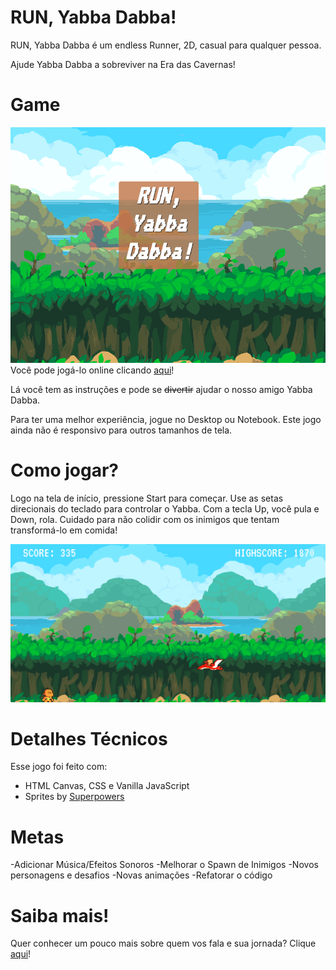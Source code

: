 # RUN, Yabba Dabba!
RUN, Yabba Dabba é um endless Runner, 2D, casual para qualquer pessoa. 

Ajude Yabba Dabba a sobreviver na Era das Cavernas! 

# Game 
![](images/startGameimg.png)
Você pode jogá-lo online clicando [aqui](http://tiny.cc/8hc9kz "aqui")!

Lá você tem as instruções e pode se ~~divertir~~ ajudar o nosso amigo Yabba Dabba. 

Para ter uma melhor experiência, jogue no Desktop ou Notebook. Este jogo ainda não é responsivo para outros tamanhos de tela. 

# Como jogar?
Logo na tela de início, pressione Start para começar. 
Use as setas direcionais do teclado para controlar o Yabba. Com a tecla Up, você pula e Down, rola. Cuidado para não colidir com os inimigos que tentam transformá-lo em comida! 

![](images/gameplay.png)

# Detalhes Técnicos
Esse jogo foi feito com:
- HTML Canvas, CSS e Vanilla JavaScript
- Sprites by [Superpowers](https://github.com/sparklinlabs/superpowers-asset-packs/tree/master/prehistoric-platformer "Superpowers") 

# Metas 
-Adicionar Música/Efeitos Sonoros
-Melhorar o Spawn de Inimigos 
-Novos personagens e desafios
-Novas animações
-Refatorar o código

# Saiba mais!
Quer conhecer um pouco mais sobre quem vos fala e sua jornada? Clique [aqui](http://tiny.cc/2fc9kz "aqui")!
